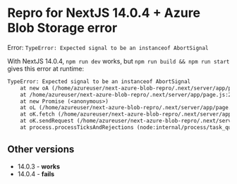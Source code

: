 # Repro for NextJS 14.0.4 + Azure Blob Storage error

Error: `TypeError: Expected signal to be an instanceof AbortSignal`

With NextJS 14.0.4, `npm run dev` works, but `npm run build && npm run start` gives this error at runtime:

```txt
TypeError: Expected signal to be an instanceof AbortSignal
    at new oA (/home/azureuser/next-azure-blob-repro/.next/server/app/page.js:2:33643)
    at /home/azureuser/next-azure-blob-repro/.next/server/app/page.js:2:35119
    at new Promise (<anonymous>)
    at oL (/home/azureuser/next-azure-blob-repro/.next/server/app/page.js:2:35070)
    at oK.fetch (/home/azureuser/next-azure-blob-repro/.next/server/app/page.js:2:44079)
    at oK.sendRequest (/home/azureuser/next-azure-blob-repro/.next/server/app/page.js:2:41832)
    at process.processTicksAndRejections (node:internal/process/task_queues:95:5)
```

## Other versions

- 14.0.3 - **works**
- 14.0.4 - **fails**
